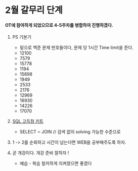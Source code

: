 # 2월 갈무리 단계

#### OT에 참여하게 되었으므로 4-5주차를 병합하여 진행하겠다.

1. PS 기본기
    * 밑으로 백준 문제 번호들이다, 문제 당 1시간 Time limit을 준다.
    - 12100
    - 7579
    - 15778
    - 1194
    - 15898
    - 1949
    - 2533
    - 2176
    - 12969
    - 16930
    - 14226
    - 17070
    
2.  [SQL 고득점 키트](https://school.programmers.co.kr/learn/challenges?tab=sql_practice_kit)
    - SELECT ~ JOIN // 검색 없이 solving 가능한 수준으로

3. 1 -> 2를 순회하고 시간이 남는다면 WEB을 공부해주도록 하자.

4. 곧 개강이다. 개강 준비 잘하자 !
    - 예습 - 복습 철저하게 지켜졌으면 좋겠다
